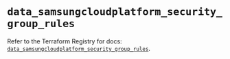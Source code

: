 # `data_samsungcloudplatform_security_group_rules`

Refer to the Terraform Registry for docs: [`data_samsungcloudplatform_security_group_rules`](https://registry.terraform.io/providers/samsungsdscloud/samsungcloudplatform/3.13.0/docs/data-sources/security_group_rules).
